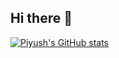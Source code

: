 ## Hi there 👋

<!--
**itsPJ0204/itsPJ0204** is a ✨ _special_ ✨ repository because its `README.md` (this file) appears on your GitHub profile.

Here are some ideas to get you started:

- 🔭 I’m currently working on ...
- 🌱 I’m currently learning ...
- 👯 I’m looking to collaborate on ...
- 🤔 I’m looking for help with ...
- 💬 Ask me about ...
- 📫 How to reach me: ...
- 😄 Pronouns: ...
- ⚡ Fun fact: ...
-->

[![Piyush's GitHub stats](https://github-readme-stats.vercel.app/api?username=itsPJ0204)](https://github.com/itsPJ0204/github-readme-stats)
